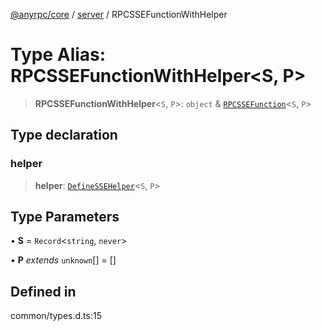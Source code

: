 [@anyrpc/core](../../modules.md) / [server](../index.md) / RPCSSEFunctionWithHelper

# Type Alias: RPCSSEFunctionWithHelper\<S, P\>

> **RPCSSEFunctionWithHelper**\<`S`, `P`\>: `object` & [`RPCSSEFunction`](RPCSSEFunction.md)\<`S`, `P`\>

## Type declaration

### helper

> **helper**: [`DefineSSEHelper`](../../client/type-aliases/DefineSSEHelper.md)\<`S`, `P`\>

## Type Parameters

• **S** = `Record`\<`string`, `never`\>

• **P** *extends* `unknown`[] = []

## Defined in

common/types.d.ts:15
